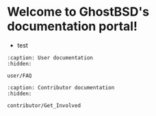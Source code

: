 Welcome to GhostBSD's documentation portal!
===========================================


* test


```{toctree}
:caption: User documentation
:hidden:

user/FAQ
```


```{toctree}
:caption: Contributor documentation
:hidden:

contributor/Get_Involved
```